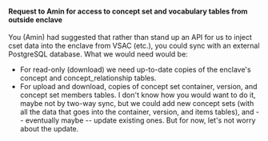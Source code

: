 
#### Request to Amin for access to concept set and vocabulary tables from outside enclave

You (Amin) had suggested that rather than stand up an API for us to inject cset
data into the enclave from VSAC (etc.), you could sync with an external
PostgreSQL database. What we would need would be:

  - For read-only (download) we need up-to-date copies of the enclave's 
    concept and concept_relationship tables. 
  - For upload and download, copies of concept set container, version, and 
    concept set members tables. I don't know how you would want to do it,
    maybe not by two-way sync, but we could add new concept sets (with all the
    data that goes into the container, version, and items tables), and -- 
    eventually maybe -- update existing ones. But for now, let's not worry 
    about the update.
